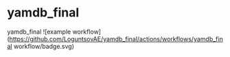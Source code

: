 # yamdb_final
yamdb_final
![example workflow](https://github.com/LoguntsovAE/yamdb_final/actions/workflows/yamdb_final workflow/badge.svg)